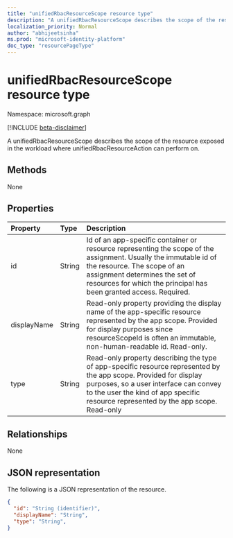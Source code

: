 ```yaml
---
title: "unifiedRbacResourceScope resource type"
description: "A unifiedRbacResourceScope describes the scope of the resource exposed in the workload where unifiedRbacResourceAction can perform on."
localization_priority: Normal
author: "abhijeetsinha"
ms.prod: "microsoft-identity-platform"
doc_type: "resourcePageType"
---
```


# unifiedRbacResourceScope resource type

Namespace: microsoft.graph

[!INCLUDE [beta-disclaimer](../../includes/beta-disclaimer.md)]

A unifiedRbacResourceScope describes the scope of the resource exposed in the workload where unifiedRbacResourceAction can perform on.

## Methods
None

## Properties

| Property     | Type        | Description |
|:-------------|:------------|:------------|
|id|String| Id of an app-specific container or resource representing the scope of the assignment. Usually the immutable id of the resource. The scope of an assignment determines the set of resources for which the principal has been granted access. Required. |
|displayName|String| Read-only property providing the display name of the app-specific resource represented by the app scope. Provided for display purposes since resourceScopeId is often an immutable, non-human-readable id. Read-only. |
|type|String| Read-only property describing the type of app-specific resource represented by the app scope. Provided for display purposes, so a user interface can convey to the user the kind of app specific resource represented by the app scope. Read-only |

## Relationships

None

## JSON representation

The following is a JSON representation of the resource.

<!-- {
  "blockType": "resource",
  "optionalProperties": [

  ],
  "@odata.type": "microsoft.graph.unifiedRbacResourceScope",
  "baseType": "",
  "keyProperty": "id"
}-->

```json
{
  "id": "String (identifier)",
  "displayName": "String",
  "type": "String",
}
```

<!-- uuid: 16cd6b66-4b1a-43a1-adaf-3a886856ed98
2019-02-04 14:57:30 UTC -->
<!-- {
  "type": "#page.annotation",
  "description": "unifiedRbacResourceScope resource",
  "keywords": "",
  "section": "documentation",
  "tocPath": ""
}-->
